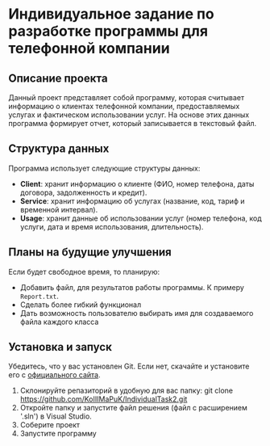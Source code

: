 # Индивидуальное задание по разработке программы для телефонной компании

## Описание проекта
Данный проект представляет собой программу, которая считывает информацию о клиентах телефонной компании, предоставляемых услугах и фактическом использовании услуг. На основе этих данных программа формирует отчет, который записывается в текстовый файл.


## Структура данных

Программа использует следующие структуры данных:

- **Client**: хранит информацию о клиенте (ФИО, номер телефона, даты договора, задолженность и кредит).
- **Service**: хранит информацию об услугах (название, код, тариф и временной интервал).
- **Usage**: хранит данные об использовании услуг (номер телефона, код услуги, дата и время использования, длительность).


## Планы на будущие улучшения

Если будет свободное время, то планирую:

- Добавить файл, для результатов работы программы. К примеру `Report.txt`.
- Сделать более гибкий функционал
- Дать возможность пользователю выбирать имя для создаваемого файла каждого класса



## Установка и запуск
Убедитесь, что у вас установлен Git. Если нет, скачайте и установите его с [официального сайта](https://git-scm.com/).
1. Склонируйте репазиторий в удобную для вас папку:
    git clone https://github.com/KoIIIMaPuK/IndividualTask2.git
2. Откройте папку и запустите файл решения (файл с расширением '.sln') в Visual Studio.
3. Соберите проект
4. Запустите программу